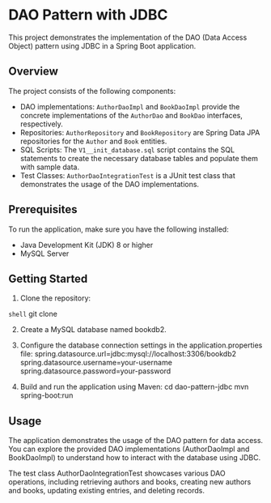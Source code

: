 # DAO Pattern with JDBC

This project demonstrates the implementation of the DAO (Data Access Object) pattern using JDBC in a Spring Boot application.

## Overview

The project consists of the following components:

- DAO implementations: `AuthorDaoImpl` and `BookDaoImpl` provide the concrete implementations of the `AuthorDao` and `BookDao` interfaces, respectively.
- Repositories: `AuthorRepository` and `BookRepository` are Spring Data JPA repositories for the `Author` and `Book` entities.
- SQL Scripts: The `V1__init_database.sql` script contains the SQL statements to create the necessary database tables and populate them with sample data.
- Test Classes: `AuthorDaoIntegrationTest` is a JUnit test class that demonstrates the usage of the DAO implementations.

## Prerequisites

To run the application, make sure you have the following installed:

- Java Development Kit (JDK) 8 or higher
- MySQL Server

## Getting Started

1. Clone the repository:

```shell```
git clone 

2. Create a MySQL database named bookdb2.

3. Configure the database connection settings in the application.properties file:
   spring.datasource.url=jdbc:mysql://localhost:3306/bookdb2
   spring.datasource.username=your-username
   spring.datasource.password=your-password
4. Build and run the application using Maven:
   cd dao-pattern-jdbc
   mvn spring-boot:run
## Usage
The application demonstrates the usage of the DAO pattern for data access. You can explore the provided DAO implementations (AuthorDaoImpl and BookDaoImpl) to understand how to interact with the database using JDBC.

The test class AuthorDaoIntegrationTest showcases various DAO operations, including retrieving authors and books, creating new authors and books, updating existing entries, and deleting records.
